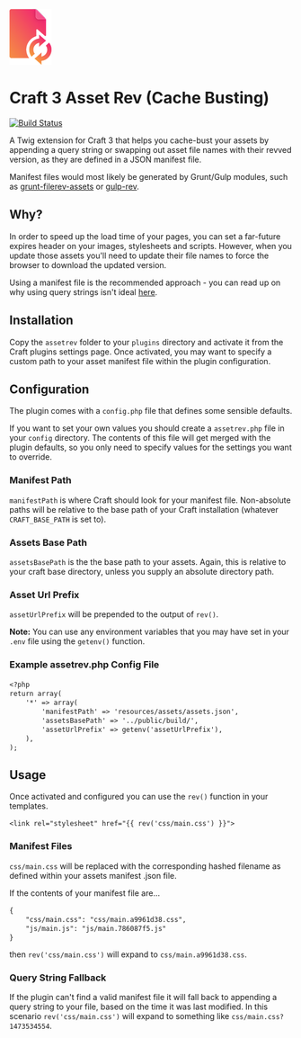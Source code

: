 ![image](./media/logo.png)

# Craft 3 Asset Rev (Cache Busting)
[![Build Status](https://travis-ci.org/clubstudioltd/craft3-asset-rev.svg?branch=master)](https://travis-ci.org/clubstudioltd/craft3-asset-rev)

A Twig extension for Craft 3 that helps you cache-bust your assets by appending a query string or swapping out asset file names with their revved version, as they are defined in a JSON manifest file.

Manifest files would most likely be generated by Grunt/Gulp modules, such as [grunt-filerev-assets](https://github.com/richardbolt/grunt-filerev-assets) or [gulp-rev](https://github.com/sindresorhus/gulp-rev).

## Why?
In order to speed up the load time of your pages, you can set a far-future expires header on your images, stylesheets and scripts. However, when you update those assets you'll need to update their file names to force the browser to download the updated version.

Using a manifest file is the recommended approach - you can read up on why using query strings isn't ideal [here](http://www.stevesouders.com/blog/2008/08/23/revving-filenames-dont-use-querystring/).

## Installation
Copy the `assetrev` folder to your `plugins` directory and activate it from the Craft plugins settings page. Once activated, you may want to specify a custom path to your asset manifest file within the plugin configuration.

## Configuration
The plugin comes with a `config.php` file that defines some sensible defaults.

If you want to set your own values you should create a `assetrev.php` file in your `config` directory. The contents of this file will get merged with the plugin defaults, so you only need to specify values for the settings you want to override.

### Manifest Path
`manifestPath` is where Craft should look for your manifest file. Non-absolute paths will be relative to the base path of your Craft installation (whatever `CRAFT_BASE_PATH` is set to).

### Assets Base Path
`assetsBasePath` is the the base path to your assets. Again, this is relative to your craft base directory, unless you supply an absolute directory path.

### Asset Url Prefix
`assetUrlPrefix` will be prepended to the output of `rev()`.

**Note:** You can use any environment variables that you may have set in your `.env` file using the `getenv()` function.

### Example assetrev.php Config File

```
<?php
return array(
    '*' => array(
        'manifestPath' => 'resources/assets/assets.json',
        'assetsBasePath' => '../public/build/',
        'assetUrlPrefix' => getenv('assetUrlPrefix'),
    ),
);
```

## Usage
Once activated and configured you can use the `rev()` function in your templates.

```
<link rel="stylesheet" href="{{ rev('css/main.css') }}">
```

### Manifest Files

`css/main.css` will be replaced with the corresponding hashed filename as defined within your assets manifest .json file.

If the contents of your manifest file are...

```
{
    "css/main.css": "css/main.a9961d38.css",
    "js/main.js": "js/main.786087f5.js"
}
```

then `rev('css/main.css')` will expand to `css/main.a9961d38.css`.

### Query String Fallback

If the plugin can't find a valid manifest file it will fall back to appending a query string to your file, based on the time it was last modified. In this scenario `rev('css/main.css')` will expand to something like `css/main.css?1473534554`.
